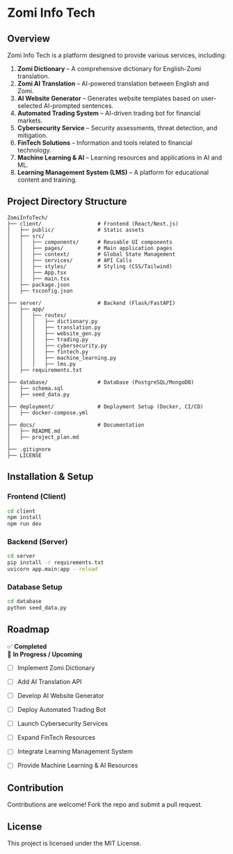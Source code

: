 # Zomi Info Tech
## Overview  
Zomi Info Tech is a platform designed to provide various services, including:  

1. **Zomi Dictionary** – A comprehensive dictionary for English-Zomi translation.  
2. **Zomi AI Translation** – AI-powered translation between English and Zomi.  
3. **AI Website Generator** – Generates website templates based on user-selected AI-prompted sentences.  
4. **Automated Trading System** – AI-driven trading bot for financial markets.  
5. **Cybersecurity Service** – Security assessments, threat detection, and mitigation.  
6. **FinTech Solutions** – Information and tools related to financial technology.  
7. **Machine Learning & AI** – Learning resources and applications in AI and ML.  
8. **Learning Management System (LMS)** – A platform for educational content and training.  

## Project Directory Structure
```
ZomiInfoTech/
├── client/                  # Frontend (React/Next.js)
│   ├── public/              # Static assets
│   ├── src/
│   │   ├── components/      # Reusable UI components
│   │   ├── pages/           # Main application pages
│   │   ├── context/         # Global State Management
│   │   ├── services/        # API Calls
│   │   ├── styles/          # Styling (CSS/Tailwind)
│   │   ├── App.tsx
│   │   ├── main.tsx
│   ├── package.json
│   ├── tsconfig.json
│
├── server/                  # Backend (Flask/FastAPI)
│   ├── app/
│   │   ├── routes/
│   │   │   ├── dictionary.py
│   │   │   ├── translation.py
│   │   │   ├── website_gen.py
│   │   │   ├── trading.py
│   │   │   ├── cybersecurity.py
│   │   │   ├── fintech.py
│   │   │   ├── machine_learning.py
│   │   │   ├── lms.py
│   ├── requirements.txt
│
├── database/                # Database (PostgreSQL/MongoDB)
│   ├── schema.sql
│   ├── seed_data.py
│
├── deployment/              # Deployment Setup (Docker, CI/CD)
│   ├── docker-compose.yml
│
├── docs/                    # Documentation
│   ├── README.md
│   ├── project_plan.md
│
├── .gitignore
├── LICENSE
```

## Installation & Setup
### Frontend (Client)
```sh
cd client
npm install
npm run dev
```

### Backend (Server)
```sh
cd server
pip install -r requirements.txt
uvicorn app.main:app --reload
```

### Database Setup
```sh
cd database
python seed_data.py
```

## Roadmap  

✅ **Completed**  
🚧 **In Progress / Upcoming**  
- [ ] Implement Zomi Dictionary  
- [ ] Add AI Translation API  
- [ ] Develop AI Website Generator  
- [ ] Deploy Automated Trading Bot  
- [ ] Launch Cybersecurity Services  
- [ ] Expand FinTech Resources  
- [ ] Integrate Learning Management System  
- [ ] Provide Machine Learning & AI Resources  


## Contribution
Contributions are welcome! Fork the repo and submit a pull request.

## License
This project is licensed under the MIT License.

